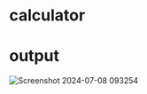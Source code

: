 # calculator

# output
![Screenshot 2024-07-08 093254](https://github.com/srivarshan123/calculator/assets/103185133/b915daf5-7443-43ad-b670-61fd00feb189)


